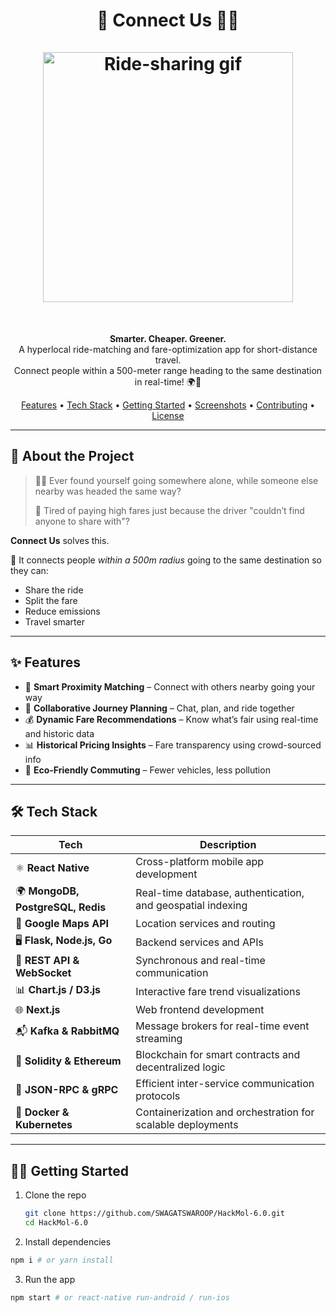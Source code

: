 

<h1 align="center">
  🚗 Connect Us 🚶‍♀️
  <br />
  <br/>
  <img src="https://media0.giphy.com/media/v1.Y2lkPTc5MGI3NjExZDE3bzA1dmN0anJjaWdyMTB5d2FveTF2N3BkN3k2cHQ5aXJtbWVvcSZlcD12MV9pbnRlcm5hbF9naWZfYnlfaWQmY3Q9Zw/xdKi4fkIO1YRy/giphy.gif" alt="Ride-sharing gif" width="400" />
</h1>
<br/>
<p align="center">
  <b>Smarter. Cheaper. Greener.</b><br />
  A hyperlocal ride-matching and fare-optimization app for short-distance travel. <br />
  Connect people within a 500-meter range heading to the same destination in real-time! 🌍🚦
</p>

<p align="center">
  <a href="#-features">Features</a> •
  <a href="#-tech-stack">Tech Stack</a> •
  <a href="#-getting-started">Getting Started</a> •
  <a href="#-screenshots">Screenshots</a> •
  <a href="#-contributing">Contributing</a> •
  <a href="#-license">License</a>
</p>

---

## 🚀 About the Project

> 🚶‍♂️ Ever found yourself going somewhere alone, while someone else nearby was headed the same way?
>
> 💸 Tired of paying high fares just because the driver "couldn’t find anyone to share with"?

**Connect Us** solves this.

🔗 It connects people _within a 500m radius_ going to the same destination so they can:

- Share the ride
- Split the fare
- Reduce emissions
- Travel smarter

---

## ✨ Features

- 🧭 **Smart Proximity Matching** – Connect with others nearby going your way
- 🤝 **Collaborative Journey Planning** – Chat, plan, and ride together
- 💰 **Dynamic Fare Recommendations** – Know what’s fair using real-time and historic data
- 📊 **Historical Pricing Insights** – Fare transparency using crowd-sourced info
- 🌱 **Eco-Friendly Commuting** – Fewer vehicles, less pollution

---

## 🛠 Tech Stack

| Tech                              | Description                                                 |
| --------------------------------- | ----------------------------------------------------------- |
| ⚛️ **React Native**               | Cross-platform mobile app development                       |
| 🌍 **MongoDB, PostgreSQL, Redis** | Real-time database, authentication, and geospatial indexing |
| 📍 **Google Maps API**            | Location services and routing                               |
| 🖥 **Flask, Node.js, Go**          | Backend services and APIs                                   |
| 🔌 **REST API & WebSocket**       | Synchronous and real-time communication                     |
| 📊 **Chart.js / D3.js**           | Interactive fare trend visualizations                       |
| 🌐 **Next.js**                    | Web frontend development                                    |
| 📬 **Kafka & RabbitMQ**           | Message brokers for real-time event streaming               |
| 🔗 **Solidity & Ethereum**        | Blockchain for smart contracts and decentralized logic      |
| 🧩 **JSON-RPC & gRPC**            | Efficient inter-service communication protocols             |
| 🐳 **Docker & Kubernetes**        | Containerization and orchestration for scalable deployments |

---

## 🧑‍💻 Getting Started

1. Clone the repo

   ```bash
   git clone https://github.com/SWAGATSWAROOP/HackMol-6.0.git
   cd HackMol-6.0
   ```

2. Install dependencies

```bash
npm i # or yarn install
```

3. Run the app

```bash
npm start # or react-native run-android / run-ios
```
